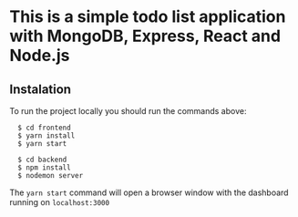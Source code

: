 
# This is a simple todo list application with MongoDB, Express, React and Node.js

## Instalation

To run the project locally you should run the commands above:

```
  $ cd frontend
  $ yarn install
  $ yarn start
```

```
  $ cd backend
  $ npm install
  $ nodemon server
```

The `yarn start` command will open a browser window with the dashboard running on `localhost:3000`

